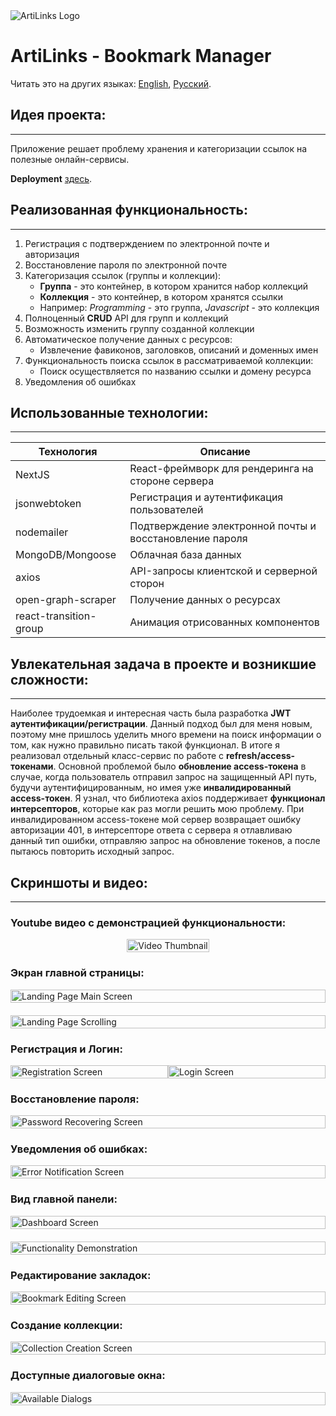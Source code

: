 <img src="./assets/img/readme-header.png" alt="ArtiLinks Logo" />


# **ArtiLinks** - Bookmark Manager

Читать это на других языках: [English](./README.md), [Русский](./README.ru.md).


## Идея проекта:

---

Приложение решает проблему хранения и категоризации ссылок на полезные онлайн-сервисы.

**Deployment** [здесь](https://artilinks.vercel.app/).


## Реализованная функциональность:

---

1. Регистрация с подтверждением по электронной почте и авторизация
1. Восстановление пароля по электронной почте
1. Категоризация ссылок (группы и коллекции):
    - **Группа** - это контейнер, в котором хранится набор коллекций
    - **Коллекция** - это контейнер, в котором хранятся ссылки
    - Например: _Programming_ - это группа, _Javascript_ - это коллекция
1. Полноценный **CRUD** API для групп и коллекций
1. Возможность изменить группу созданной коллекции
1. Автоматическое получение данных с ресурсов:
    - Извлечение фавиконов, заголовков, описаний и доменных имен
1. Функциональность поиска ссылок в рассматриваемой коллекции:
    - Поиск осуществляется по названию ссылки и домену ресурса
1. Уведомления об ошибках


## Использованные технологии:

---

| Технология             | Описание |
|------------------------|----------|
| NextJS                 | React-фреймворк для рендеринга на стороне сервера |
| jsonwebtoken           | Регистрация и аутентификация пользователей |
| nodemailer             | Подтверждение электронной почты и восстановление пароля |
| MongoDB/Mongoose       | Облачная база данных |
| axios                  | API-запросы клиентской и серверной сторон |
| open-graph-scraper     | Получение данных о ресурсах |
| react-transition-group | Анимация отрисованных компонентов |

## Увлекательная задача в проекте и возникшие сложности:

---

Наиболее трудоемкая и интересная часть была разработка **JWT аутентификации/регистрации**. Данный подход был для меня новым, поэтому мне пришлось уделить много времени на поиск информации о том, как нужно правильно писать такой функционал. В итоге я реализовал отдельный класс-сервис по работе с **refresh/access-токенами**. Основной проблемой было **обновление access-токена** в случае, когда пользователь отправил запрос на защищенный API путь, будучи аутентифицированным, но имея уже **инвалидированный access-токен**. Я узнал, что библиотека axios поддерживает **функционал интерсепторов**, которые как раз могли решить мою проблему. При инвалидированном access-токене мой сервер возвращает ошибку авторизации 401, в интерсепторе ответа с сервера я отлавливаю данный тип ошибки, отправляю запрос на обновление токенов, а после пытаюсь повторить исходный запрос.

## Скриншоты и видео:

---

### **Youtube** видео с демонстрацией функциональности:

<div style="display: flex; justify-content: center;">
    <a href="https://youtu.be/69W3Q3u83dg">
        <img style="max-width: 500px; width: 100%;" src="./assets/img/youtube-thumbnail.png" alt="Video Thumbnail" />
    </a>
</div>

### Экран главной страницы:

<div style="display: flex; justify-content: center;">
    <img style="max-width: 800px; width: 100%;" src="./assets/img/main.png" alt="Landing Page Main Screen" />
</div>

<div style="display: flex; justify-content: center; margin-top: 20px">
    <img style="max-width: 800px; width: 100%;" src="./assets/videos/landing-page-scrolling.gif" alt="Landing Page Scrolling" />
</div>


### Регистрация и Логин:

<div style="display: flex; justify-content: space-around;">
    <img style="max-width: 550px; width: 100%;" src="./assets/img/registration.png" alt="Registration Screen" />
    <img style="max-width: 550px; width: 100%;" src="./assets/img/login.png" alt="Login Screen" />
</div>


### Восстановление пароля:

<div style="display: flex; justify-content: center;">
    <img style="max-width: 800px; width: 100%;" src="./assets/img/password-recover.png" alt="Password Recovering Screen" />
</div>


### Уведомления об ошибках:

<div style="display: flex; justify-content: center;">
    <img style="max-width: 800px; width: 100%;" src="./assets/img/error-notification.png" alt="Error Notification Screen" />
</div>


### Вид главной панели:

<div style="display: flex; justify-content: center;">
    <img style="max-width: 900px; width: 100%;" src="./assets/img/dashboard-1.png" alt="Dashboard Screen" />
</div>

<div style="display: flex; justify-content: center; margin-top: 20px">
    <img style="max-width: 900px; width: 100%;" src="./assets/videos/functionality-demonstration.gif" alt="Functionality Demonstration" />
</div>


### Редактирование закладок:

<div style="display: flex; justify-content: center;">
    <img style="max-width: 900px; width: 100%;" src="./assets/img/bookmark-editing.png" alt="Bookmark Editing Screen" />
</div>


### Создание коллекции:

<div style="display: flex; justify-content: center;">
    <img style="max-width: 900px; width: 100%;" src="./assets/img/collection-creation.png" alt="Collection Creation Screen" />
</div>


### Доступные диалоговые окна:

<div style="display: flex; justify-content: center;">
    <img style="max-width: 900px; width: 100%;" src="./assets/img/dialogs.png" alt="Available Dialogs" />
</div>
